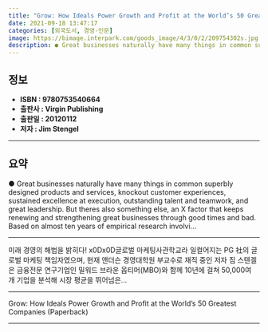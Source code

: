 ```yaml
---
title: "Grow: How Ideals Power Growth and Profit at the World’s 50 Greatest Companies (Paperback)"
date: 2021-09-18 13:47:17
categories: [외국도서, 경영-인문]
image: https://bimage.interpark.com/goods_image/4/3/0/2/209754302s.jpg
description: ● Great businesses naturally have many things in common superbly designed products and services, knockout customer experiences, sustained excellence at executi
---
```


## **정보**

- **ISBN : 9780753540664**
- **출판사 : Virgin Publishing**
- **출판일 : 20120112**
- **저자 : Jim Stengel**

------



## **요약**

●  Great businesses naturally have many things in common superbly designed products and services, knockout customer experiences, sustained excellence at execution, outstanding talent and teamwork, and great leadership. But theres also something else, an X factor that keeps renewing and strengthening great businesses through good times and bad. Based on almost ten years of empirical research involvi...

------

미래 경영의 해법을 밝히다!  x0Dx0D글로벌 마케팅사관학교라 일컬어지는 PG 社의 글로벌 마케팅 책임자였으며, 현재 앤더슨 경영대학원 부교수로 재직 중인 저자 짐 스텐겔은 금융전문 연구기업인 밀워드 브라운 옵티머(MBO)와 함께 10년에 걸쳐 50,000여 개 기업을 분석해 시장 평균을 뛰어넘은... 

------


Grow: How Ideals Power Growth and Profit at the World’s 50 Greatest Companies (Paperback) 

------


